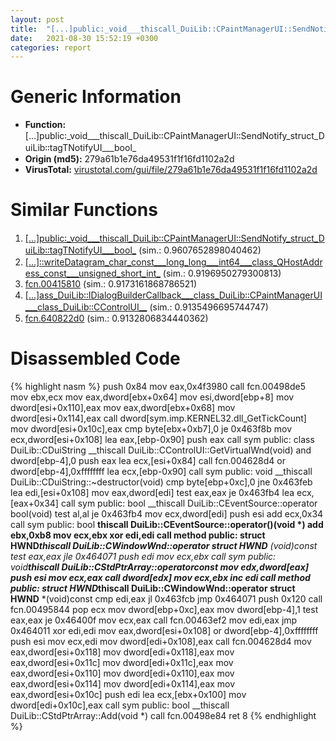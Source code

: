 ```yaml
---
layout: post
title:  "[...]public꞉_void___thiscall_DuiLib꞉꞉CPaintManagerUI꞉꞉SendNotify_struct_DuiLib꞉꞉tagTNotifyUI___bool_ @ 279a61b1e76da49531f1f16fd1102a2d"
date:   2021-08-30 15:52:19 +0300
categories: report
---
```


# Generic Information
- **Function:** [...]public꞉\_void\_\_\_thiscall\_DuiLib꞉꞉CPaintManagerUI꞉꞉SendNotify\_struct\_DuiLib꞉꞉tagTNotifyUI\_\_\_bool\_
- **Origin (md5):** 279a61b1e76da49531f1f16fd1102a2d
- **VirusTotal:** [virustotal.com/gui/file/279a61b1e76da49531f1f16fd1102a2d][virustotal_ref]



# Similar Functions

1. [[...]public꞉\_void\_\_\_thiscall\_DuiLib꞉꞉CPaintManagerUI꞉꞉SendNotify\_struct\_DuiLib꞉꞉tagTNotifyUI\_\_\_bool\_][similar_1_ref] (sim.: 0.9607652898040462)
2. [[...]꞉꞉writeDatagram\_char\_const\_\_\_long\_long\_\_\_int64\_\_\_class\_QHostAddress\_const\_\_\_unsigned\_short\_int\_][similar_2_ref] (sim.: 0.9196950279300813)
3. [fcn.00415810][similar_3_ref] (sim.: 0.9173161868786521)
4. [[...]ass\_DuiLib꞉꞉IDialogBuilderCallback\_\_\_class\_DuiLib꞉꞉CPaintManagerUI\_\_\_class\_DuiLib꞉꞉CControlUI\_\_][similar_4_ref] (sim.: 0.9135496695744747)
5. [fcn.640822d0][similar_5_ref] (sim.: 0.9132806834440362)


# Disassembled Code

{% highlight nasm %}
push 0x84
mov eax,0x4f3980
call fcn.00498de5
mov ebx,ecx
mov eax,dword[ebx+0x64]
mov esi,dword[ebp+8]
mov dword[esi+0x110],eax
mov eax,dword[ebx+0x68]
mov dword[esi+0x114],eax
call dword[sym.imp.KERNEL32.dll_GetTickCount]
mov dword[esi+0x10c],eax
cmp byte[ebx+0xb7],0
je 0x463f8b
mov ecx,dword[esi+0x108]
lea eax,[ebp-0x90]
push eax
call sym public: class DuiLib::CDuiString __thiscall DuiLib::CControlUI::GetVirtualWnd(void)
and dword[ebp-4],0
push eax
lea ecx,[esi+0x84]
call fcn.004628d4
or dword[ebp-4],0xffffffff
lea ecx,[ebp-0x90]
call sym public: void __thiscall DuiLib::CDuiString::~destructor(void)
cmp byte[ebp+0xc],0
jne 0x463feb
lea edi,[esi+0x108]
mov eax,dword[edi]
test eax,eax
je 0x463fb4
lea ecx,[eax+0x34]
call sym public: bool __thiscall DuiLib::CEventSource::operator bool(void)
test al,al
je 0x463fb4
mov ecx,dword[edi]
push esi
add ecx,0x34
call sym public: bool __thiscall DuiLib::CEventSource::operator()(void *)
add ebx,0xb8
mov ecx,ebx
xor edi,edi
call method public: struct HWND__*__thiscall DuiLib::CWindowWnd::operator struct HWND__ *(void)const
test eax,eax
jle 0x464071
push edi
mov ecx,ebx
call sym public: void*__thiscall DuiLib::CStdPtrArray::operator[](int)const
mov edx,dword[eax]
push esi
mov ecx,eax
call dword[edx]
mov ecx,ebx
inc edi
call method public: struct HWND__*__thiscall DuiLib::CWindowWnd::operator struct HWND__ *(void)const
cmp edi,eax
jl 0x463fcb
jmp 0x464071
push 0x120
call fcn.00495844
pop ecx
mov dword[ebp+0xc],eax
mov dword[ebp-4],1
test eax,eax
je 0x46400f
mov ecx,eax
call fcn.00463ef2
mov edi,eax
jmp 0x464011
xor edi,edi
mov eax,dword[esi+0x108]
or dword[ebp-4],0xffffffff
push esi
mov ecx,edi
mov dword[edi+0x108],eax
call fcn.004628d4
mov eax,dword[esi+0x118]
mov dword[edi+0x118],eax
mov eax,dword[esi+0x11c]
mov dword[edi+0x11c],eax
mov eax,dword[esi+0x110]
mov dword[edi+0x110],eax
mov eax,dword[esi+0x114]
mov dword[edi+0x114],eax
mov eax,dword[esi+0x10c]
push edi
lea ecx,[ebx+0x100]
mov dword[edi+0x10c],eax
call sym public: bool __thiscall DuiLib::CStdPtrArray::Add(void *)
call fcn.00498e84
ret 8
{% endhighlight %}


[similar_1_ref]: /report/[...]public꞉_void___thiscall_DuiLib꞉꞉CPaintManagerUI꞉꞉SendNotify_struct_DuiLib꞉꞉tagTNotifyUI___bool_@289859175c221b107317af7727d26c17
[similar_2_ref]: /report/[...]꞉꞉writeDatagram_char_const___long_long___int64___class_QHostAddress_const___unsigned_short_int_@07e4412910bcf0f5969ef64c44eecb2d
[similar_3_ref]: /report/fcn.00415810@3dfcfb1d918b690c00de324bcfcdc082
[similar_4_ref]: /report/[...]ass_DuiLib꞉꞉IDialogBuilderCallback___class_DuiLib꞉꞉CPaintManagerUI___class_DuiLib꞉꞉CControlUI__@279a61b1e76da49531f1f16fd1102a2d
[similar_5_ref]: /report/fcn.640822d0@07e4412910bcf0f5969ef64c44eecb2d
[virustotal_ref]: https://www.virustotal.com/gui/file/279a61b1e76da49531f1f16fd1102a2d
